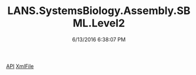 ﻿---
title: LANS.SystemsBiology.Assembly.SBML.Level2
date: 6/13/2016 6:38:07 PM
---

[API](T-LANS.SystemsBiology.Assembly.SBML.Level2.API.html)
[XmlFile](T-LANS.SystemsBiology.Assembly.SBML.Level2.XmlFile.html)
